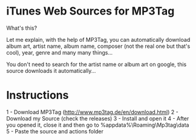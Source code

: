 # iTunes Web Sources for MP3Tag
What's this?

Let me explain, with the help of MP3Tag, you can automatically download album art, artist name, album name, composer (not the real one but that's cool), year, genre and many many things...

You don't need to search for the artist name or album art on google, this source downloads it automatically...

# Instructions

1 - Download MP3Tag (http://www.mp3tag.de/en/download.html)
2 - Download my Source (check the releases)
3 - Install and open it
4 - After you opened it, close it and then go to %appdata%\Roaming\Mp3tag\data\
5 - Paste the source and actions folder

